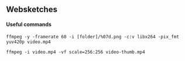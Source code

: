 ## Websketches


#### Useful commands

```
ffmpeg -y -framerate 60 -i [folder]/%07d.png -c:v libx264 -pix_fmt yuv420p video.mp4

ffmpeg -i video.mp4 -vf scale=256:256 video-thumb.mp4
```
